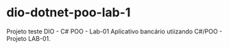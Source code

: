 # dio-dotnet-poo-lab-1
Projeto teste DIO - C# POO - Lab-01
Aplicativo bancário utiizando C#/POO - Projeto LAB-01.
